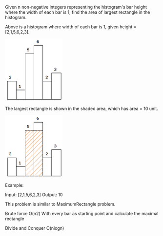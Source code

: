 Given n non-negative integers representing the histogram's bar height where the width of each bar is 1, find the area of largest rectangle in the histogram.


Above is a histogram where width of each bar is 1, given height = [2,1,5,6,2,3].

![](histogram.png) 


The largest rectangle is shown in the shaded area, which has area = 10 unit.

![](histogram_area.png)
 

Example:

Input: [2,1,5,6,2,3]
Output: 10


This problem is similar to MaximumRectangle problem.

Brute force O(n2)
With every bar as starting point and calculate the maximal rectangle

Divide and Conquer O(nlogn)
